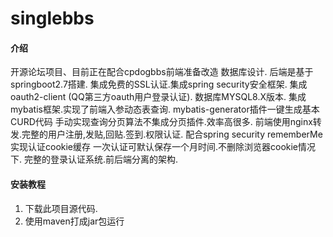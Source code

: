 # singlebbs

#### 介绍
开源论坛项目、目前正在配合cpdogbbs前端准备改造
数据库设计.
后端是基于springboot2.7搭建.
集成免费的SSL认证.集成spring security安全框架.
集成oauth2-client (QQ第三方oauth用户登录认证).
数据库MYSQL8.X版本.
集成mybatis框架.实现了前端入参动态表查询.
mybatis-generator插件一键生成基本CURD代码
手动实现查询分页算法不集成分页插件.效率高很多.
前端使用nginx转发.完整的用户注册,发贴,回贴.签到.权限认证.
配合spring security rememberMe实现认证cookie缓存
一次认证可默认保存一个月时间.不删除浏览器cookie情况下.
完整的登录认证系统.前后端分离的架构.


#### 安装教程

1.  下载此项目源代码.
2.  使用maven打成jar包运行